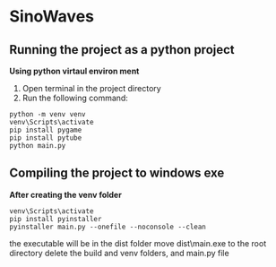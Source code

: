 # SinoWaves

## Running the project as a python project

**Using python virtaul environ ment**
1. Open terminal in the project directory
2. Run the following command: 
```
python -m venv venv
venv\Scripts\activate
pip install pygame
pip install pytube
python main.py
```

## Compiling the project to windows exe

**After creating the venv folder**
```
venv\Scripts\activate
pip install pyinstaller
pyinstaller main.py --onefile --noconsole --clean
```

the executable will be in the dist folder
move dist\main.exe to the root directory
delete the build and venv folders, and main.py file
